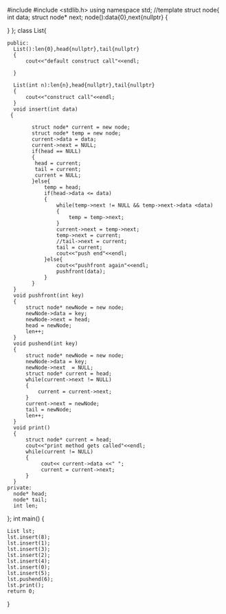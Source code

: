 #include <iostream>
#include <stdlib.h>
using namespace std;
//template<class T>
struct node{
  int data;
  struct node* next;
  node():data{0},next{nullptr}
  {
      
  }
};
class List{
      
    public:
      List():len{0},head{nullptr},tail{nullptr}
      {
          cout<<"default construct call"<<endl;
          
      }
      
      List(int n):len{n},head{nullptr},tail{nullptr}
      {
          cout<<"construct call"<<endl;
      }
      void insert(int data)
     {
            
            struct node* current = new node;
            struct node* temp = new node;
            current->data = data;
            current->next = NULL;
            if(head == NULL)
            {
             head = current;
             tail = current;
             current = NULL;
            }else{
                temp = head;
                if(head->data <= data)
                {
                    while(temp->next != NULL && temp->next->data <data)
                    {
                        temp = temp->next;
                    }
                    current->next = temp->next;
                    temp->next = current; 
                    //tail->next = current;
                    tail = current;
                    cout<<"push end"<<endl;
                }else{
                    cout<<"pushfront again"<<endl;
                    pushfront(data);
                }
            }
      }
      void pushfront(int key)
      {
          struct node* newNode = new node;
          newNode->data = key;
          newNode->next = head;
          head = newNode;
          len++;
      }
      void pushend(int key)
      {
          struct node* newNode = new node;
          newNode->data = key;
          newNode->next  = NULL;
          struct node* current = head;
          while(current->next != NULL)
          {
              current = current->next;
          }
          current->next = newNode;
          tail = newNode;
          len++;
      }
      void print()
      {
          struct node* current = head;
          cout<<"print method gets called"<<endl;
          while(current != NULL)
          {
               cout<< current->data <<" ";
               current = current->next;
          }
      }
    private:
      node* head;
      node* tail;
      int len;
};
int main() {
    
    List lst;
    lst.insert(8);
    lst.insert(1);
    lst.insert(3);
    lst.insert(2);
    lst.insert(4);
    lst.insert(0);
    lst.insert(5);
    lst.pushend(6);
    lst.print();
	return 0;
}

